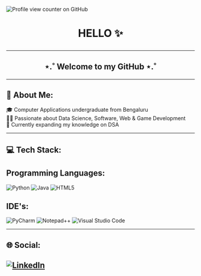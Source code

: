   ![Profile view counter on GitHub](https://komarev.com/ghpvc/?username=perisicnikola37)

# <p align="center"> HELLO :sparkles:  </p>
---
## <p align="center"> ⋆.˚ Welcome to my GitHub ⋆.˚ </p>
---
##  :star2: About Me:
<p> 🎓 Computer Applications undergraduate from Bengaluru <br>
👩‍💻 Passionate about Data Science, Software, Web & Game Development <br>
🌱 Currently expanding my knowledge on DSA</p>

---
## 💻 Tech Stack:
## Programming Languages:<br>
![Python](https://img.shields.io/badge/python-3670A0?style=for-the-badge&logo=python&logoColor=ffdd54) 
![Java](https://img.shields.io/badge/java-%23ED8B00.svg?style=for-the-badge&logo=openjdk&logoColor=white) ![HTML5](https://img.shields.io/badge/html5-%23E34F26.svg?style=for-the-badge&logo=html5&logoColor=white)
## IDE's:<br>
![PyCharm](https://img.shields.io/badge/pycharm-143?style=for-the-badge&logo=pycharm&logoColor=black&color=black&labelColor=green)
![Notepad++](https://img.shields.io/badge/Notepad++-90E59A.svg?style=for-the-badge&logo=notepad%2b%2b&logoColor=black)
![Visual Studio Code](https://img.shields.io/badge/Visual%20Studio%20Code-0078d7.svg?style=for-the-badge&logo=visual-studio-code&logoColor=white)


---
## 🌐 Social:
[![LinkedIn](https://img.shields.io/badge/LinkedIn-%230077B5.svg?logo=linkedin&logoColor=white)](https://www.linkedin.com/in/neha-kalamulla-vallappil-240178323/)
<br>
---
<br>
<!-- Proudly created with GPRM ( https://gprm.itsvg.in ) -->
<!--
**itsnehakv/itsnehakv** is a ✨ _special_ ✨ repository because its `README.md` (this file) appears on your GitHub profile.

Here are some ideas to get you started:

- 🔭 I’m currently working on ...
- 🌱 I’m currently learning ...
- 👯 I’m looking to collaborate on ...
- 🤔 I’m looking for help with ...
- 💬 Ask me about ...
- 📫 How to reach me: ...
- 😄 Pronouns: ...
- ⚡ Fun fact: ...
-->
